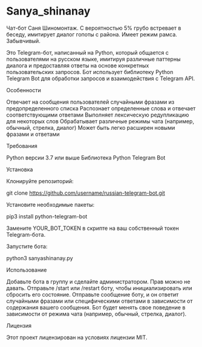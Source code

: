 # Sanya_shinanay
Чат-бот Саня Шиномонтаж. С вероятностью 5% грубо встревает в беседу, имитирует диалог гопоты с района. Имеет режим рамса. Забывчивый.

Это Telegram-бот, написанный на Python, который общается с пользователями на русском языке, имитируя различные паттерны диалога и предоставляя ответы на основе конкретных пользовательских запросов. Бот использует библиотеку Python Telegram Bot для обработки запросов и взаимодействия с Telegram API.

Особенности


Отвечает на сообщения пользователей случайными фразами из предопределенного списка
Распознает определенные слова и отвечает соответствующими ответами
Выполняет лексическую редупликацию для некоторых слов
Обрабатывает различные режимы чата (например, обычный, стрелка, диалог)
Может быть легко расширен новыми фразами и ответами

Требования

Python версии 3.7 или выше
Библиотека Python Telegram Bot

Установка

Клонируйте репозиторий:

  git clone https://github.com/username/russian-telegram-bot.git

Установите необходимые пакеты:

  pip3 install python-telegram-bot

Замените YOUR_BOT_TOKEN в скрипте на ваш собственный токен Telegram-бота.

Запустите бота:

  python3 sanyashinanay.py

Использование

Добавьте бота в группу и сделайте администратором. Прав можно не давать.
Отправьте /start или /restart боту, чтобы инициализировать или сбросить его состояние.
Отправьте сообщение боту, и он ответит случайными фразами или специфическими ответами в зависимости от содержания вашего сообщения.
Бот будет менять свое поведение в зависимости от режима чата (например, обычный, стрелка, диалог).

Лицензия

Этот проект лицензирован на условиях лицензии MIT.
